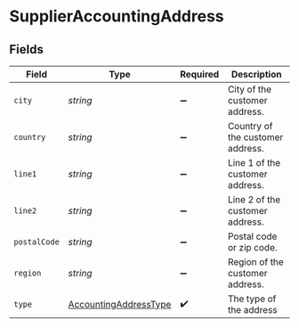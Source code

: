 # SupplierAccountingAddress


## Fields

| Field                                                                 | Type                                                                  | Required                                                              | Description                                                           |
| --------------------------------------------------------------------- | --------------------------------------------------------------------- | --------------------------------------------------------------------- | --------------------------------------------------------------------- |
| `city`                                                                | *string*                                                              | :heavy_minus_sign:                                                    | City of the customer address.                                         |
| `country`                                                             | *string*                                                              | :heavy_minus_sign:                                                    | Country of the customer address.                                      |
| `line1`                                                               | *string*                                                              | :heavy_minus_sign:                                                    | Line 1 of the customer address.                                       |
| `line2`                                                               | *string*                                                              | :heavy_minus_sign:                                                    | Line 2 of the customer address.                                       |
| `postalCode`                                                          | *string*                                                              | :heavy_minus_sign:                                                    | Postal code or zip code.                                              |
| `region`                                                              | *string*                                                              | :heavy_minus_sign:                                                    | Region of the customer address.                                       |
| `type`                                                                | [AccountingAddressType](../../models/shared/AccountingAddressType.md) | :heavy_check_mark:                                                    | The type of the address                                               |